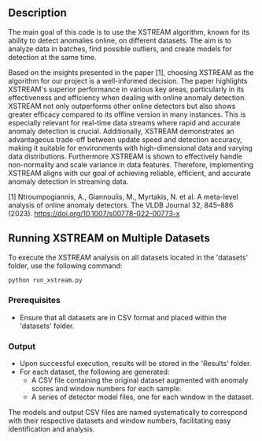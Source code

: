 ## Description
The main goal of this code is to use the XSTREAM algorithm, known for its ability to detect anomalies online, on different datasets. The aim is to analyze data in batches, find possible outliers, and create models for detection at the same time.

Based on the insights presented in the paper [1], choosing XSTREAM as the algorithm for our project is a well-informed decision. The paper highlights XSTREAM's superior performance in various key areas, particularly in its effectiveness and efficiency when dealing with online anomaly detection. XSTREAM not only outperforms other online detectors but also shows greater efficacy compared to its offline version in many instances. This is especially relevant for real-time data streams where rapid and accurate anomaly detection is crucial. Additionally, XSTREAM demonstrates an advantageous trade-off between update speed and detection accuracy, making it suitable for environments with high-dimensional data and varying data distributions. Furthermore XSTREAM is shown to effectively handle non-normality and scale variance in data features. Therefore, implementing XSTREAM aligns with our goal of achieving reliable, efficient, and accurate anomaly detection in streaming data.

[1] Ntroumpogiannis, A., Giannoulis, M., Myrtakis, N. et al. A meta-level analysis of online anomaly detectors. The VLDB Journal 32, 845–886 (2023). https://doi.org/10.1007/s00778-022-00773-x

## Running XSTREAM on Multiple Datasets

To execute the XSTREAM analysis on all datasets located in the 'datasets' folder, use the following command:

```bash
python run_xstream.py
```

### Prerequisites
- Ensure that all datasets are in CSV format and placed within the 'datasets' folder.

### Output
- Upon successful execution, results will be stored in the 'Results' folder. 
- For each dataset, the following are generated:
  - A CSV file containing the original dataset augmented with anomaly scores and window numbers for each sample.
  - A series of detector model files, one for each window in the dataset.

The models and output CSV files are named systematically to correspond with their respective datasets and window numbers, facilitating easy identification and analysis.
